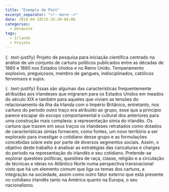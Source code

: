 ```yaml
---
title: "Exemplo de Post"
excerpt_separator: "<!--more-->"
date: 2019-04-18T15:34:30-04:00
categories:
  - pesquisa
tags:
  - Irlanda
  - Projeto
---
```

{: .text-justify}
Projeto de pesquisa para iniciação científica centrado na análise de um conjunto de cartuns políticos publicados entre as décadas de 1860 e 1880 nos Estados Unidos e no Reino Unido. Temperamento explosivo, preguiçosos, membro de gangues, indisciplinados, católicos fervorosos e sujos.

<!--more-->
{: .text-justify}
Essas são algumas das características frequentemente atribuídas aos irlandeses que migraram para os Estados Unidos em meados do século XIX e também para aqueles que viviam as tensões do relacionamento da ilha da Irlanda com o Império Britânico, entretanto, nos cartuns do período outro traço era atribuído ao grupo, esse que a princípio parece escapar do escopo comportamental e cultural dos anteriores para uma construção mais complexa: a representação símia do irlandês. Os cartuns que trazem em seus traços os irlandeses retratados como dotados de características símias fornecem, como fontes, um novo território a ser explorado para investigar o cotidiano desse grupo e as formulações concebidas sobre este por parte de diversos segmentos sociais. Assim, o objetivo deste trabalho é analisar as estratégias das caricaturas e charges do período na representação do irlandês e seu cotidiano. Pretende-se explorar questões políticas, questões de raça, classe, religião e a circulação de técnicas e ideias no Atlântico Norte numa perspectiva transnacional visto que há um elemento comum que liga os temas dos cartuns, a integração na sociedade, assim como outro fator externo que está presente no cotidiano irlandês tanto na América quanto na Europa, o seu nacionalismo.

